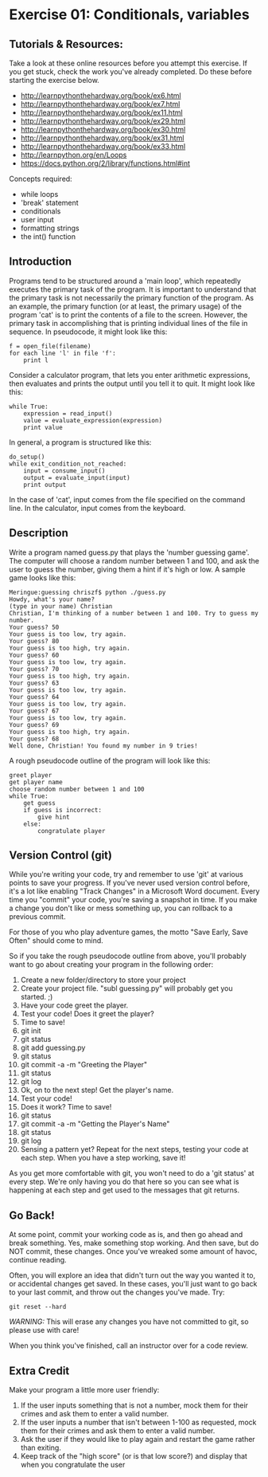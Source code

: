 Exercise 01: Conditionals, variables
=======

Tutorials & Resources:
-------
Take a look at these online resources before you attempt this exercise. If you get stuck, check the work you've already completed. Do these before starting the exercise below.

* http://learnpythonthehardway.org/book/ex6.html
* http://learnpythonthehardway.org/book/ex7.html
* http://learnpythonthehardway.org/book/ex11.html
* http://learnpythonthehardway.org/book/ex29.html
* http://learnpythonthehardway.org/book/ex30.html
* http://learnpythonthehardway.org/book/ex31.html
* http://learnpythonthehardway.org/book/ex33.html
* http://learnpython.org/en/Loops
* https://docs.python.org/2/library/functions.html#int

Concepts required:
* while loops
* 'break' statement
* conditionals
* user input
* formatting strings
* the int() function

Introduction
-------
Programs tend to be structured around a 'main loop', which repeatedly executes the primary task of the program. It is important to understand that the primary task is not necessarily the primary function of the program. As an example, the primary function (or at least, the primary usage) of the program 'cat' is to print the contents of a file to the screen. However, the primary task in accomplishing that is printing individual lines of the file in sequence. In pseudocode, it might look like this:

    f = open_file(filename)
    for each line 'l' in file 'f':
        print l

Consider a calculator program, that lets you enter arithmetic expressions, then evaluates and prints the output until you tell it to quit. It might look like this:

    while True:
        expression = read_input()
        value = evaluate_expression(expression)
        print value

In general, a program is structured like this:

    do_setup()
    while exit_condition_not_reached:
        input = consume_input()
        output = evaluate_input(input)
        print output

In the case of 'cat', input comes from the file specified on the command line. In the calculator, input comes from the keyboard.


Description
-------
Write a program named guess.py that plays the 'number guessing game'. The computer will choose a random number between 1 and 100, and ask the user to guess the number, giving them a hint if it's high or low. A sample game looks like this:

```
Meringue:guessing chriszf$ python ./guess.py
Howdy, what's your name?
(type in your name) Christian
Christian, I'm thinking of a number between 1 and 100. Try to guess my number.
Your guess? 50
Your guess is too low, try again.
Your guess? 80
Your guess is too high, try again.
Your guess? 60
Your guess is too low, try again.
Your guess? 70
Your guess is too high, try again.
Your guess? 63
Your guess is too low, try again.
Your guess? 64
Your guess is too low, try again.
Your guess? 67
Your guess is too low, try again.
Your guess? 69
Your guess is too high, try again.
Your guess? 68
Well done, Christian! You found my number in 9 tries!
```

A rough pseudocode outline of the program will look like this:

    greet player
    get player name
    choose random number between 1 and 100
    while True:
        get guess
        if guess is incorrect:
            give hint
        else:
            congratulate player


Version Control (git)
-------
While you're writing your code, try and remember to use 'git' at various points to save your progress.  If you've never used version control before, it's a lot like enabling "Track Changes" in a Microsoft Word document.  Every time you "commit" your code, you're saving a snapshot in time.  If you make a change you don't like or mess something up, you can rollback to a previous commit.

For those of you who play adventure games, the motto "Save Early, Save Often" should come to mind.

So if you take the rough pseudocode outline from above, you'll probably want to go about creating your program in the following order:

1. Create a new folder/directory to store your project
1. Create your project file.  "subl guessing.py" will probably get you started.  ;)
1. Have your code greet the player.
1. Test your code!  Does it greet the player?
1. Time to save!
  1. git init
  1. git status
  1. git add guessing.py
  1. git status
  1. git commit -a -m "Greeting the Player"
  1. git status
  1. git log
1. Ok, on to the next step!  Get the player's name.
1. Test your code!
1. Does it work?  Time to save!
  1. git status
  1. git commit -a -m "Getting the Player's Name"
  1. git status
  1. git log
1. Sensing a pattern yet?  Repeat for the next steps, testing your code at each step.  When you have a step working, save it!

As you get more comfortable with git, you won't need to do a 'git status' at every step.  We're only having you do that here so you can see what is happening at each step and get used to the messages that git returns.

## Go Back!
At some point, commit your working code as is, and then go ahead and break something. Yes, make something stop working. And then save, but do NOT commit, these changes. Once you've wreaked some amount of havoc, continue reading. 

Often, you will explore an idea that didn't turn out the way you wanted it to, or accidental changes get saved. In these cases, you'll just want to go back to your last commit, and throw out the changes you've made. Try:

    git reset --hard

*WARNING:* This will erase any changes you have not committed to git, so please use with care!


When you think you've finished, call an instructor over for a code review.

Extra Credit
-------

Make your program a little more user friendly:

1. If the user inputs something that is not a number, mock them for their crimes and ask them to enter a valid number.
2. If the user inputs a number that isn't between 1-100 as requested, mock them for their crimes and ask them to enter a valid number.
3. Ask the user if they would like to play again and restart the game rather than exiting.
4. Keep track of the "high score" (or is that low score?) and display that when you congratulate the user
